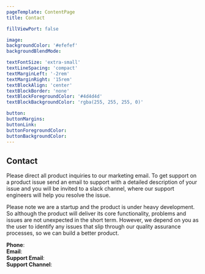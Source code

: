 ```yaml
---
pageTemplate: ContentPage
title: Contact

fillViewPort: false

image:
backgroundColor: '#efefef'
backgroundBlendMode:

textFontSize: 'extra-small'
textLineSpacing: 'compact'
textMarginLeft: '-2rem'
textMarginRight: '15rem'
textBlockAlign: 'center'
textBlockBorder: 'none'
textBlockForegroundColor: '#4d4d4d'
textBlockBackgroundColor: 'rgba(255, 255, 255, 0)'

button:
buttonMargins:
buttonLink:
buttonForegroundColor:
buttonBackgroundColor:
---
```


## Contact

Please direct all product inquiries to our marketing email. To get support on a product issue send an email to support with a detailed description of your issue and you will be invited to a slack channel, where our support engineers will help you resolve the issue.

Please note we are a startup and the product is under heavy development. So although the product will deliver its core functionality, problems and issues are not unexpected in the short term. However, we depend on you as the user to identify any issues that slip through our quality assurance processes, so we can build a better product.
<br/>

__Phone__: <SiteContact field='phone'></SiteContact><br/>
__Email__: <SiteContact field='email'></SiteContact><br/>
__Support Email__: <SiteContact field='supportEmail'></SiteContact><br/>
__Support Channel__: <SiteContact field='supportChannel'></SiteContact><br/>
